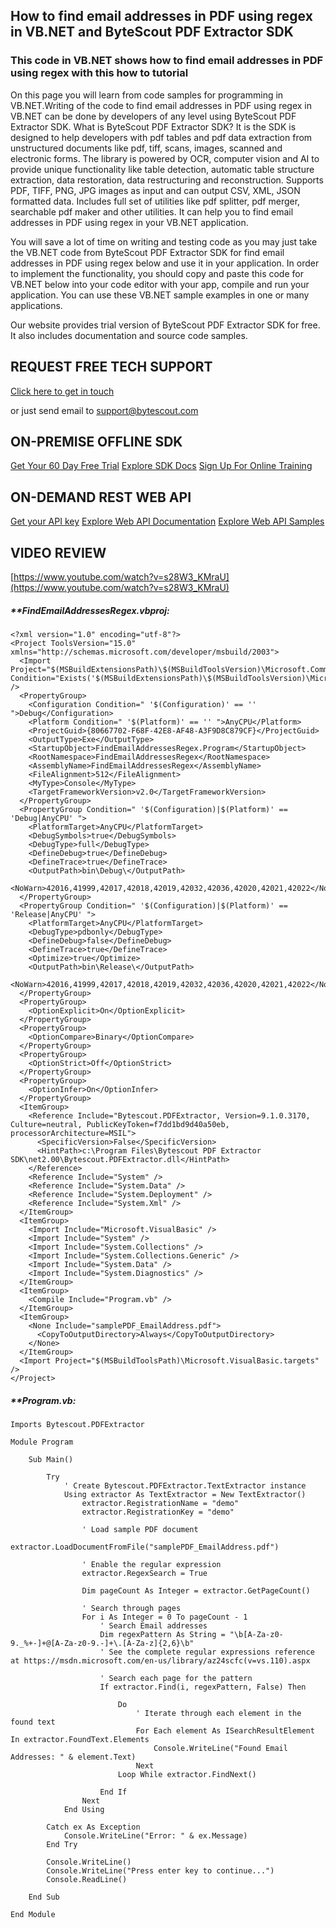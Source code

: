 ## How to find email addresses in PDF using regex in VB.NET and ByteScout PDF Extractor SDK

### This code in VB.NET shows how to find email addresses in PDF using regex with this how to tutorial

On this page you will learn from code samples for programming in VB.NET.Writing of the code to find email addresses in PDF using regex in VB.NET can be done by developers of any level using ByteScout PDF Extractor SDK. What is ByteScout PDF Extractor SDK? It is the SDK is designed to help developers with pdf tables and pdf data extraction from unstructured documents like pdf, tiff, scans, images, scanned and electronic forms. The library is powered by OCR, computer vision and AI to provide unique functionality like table detection, automatic table structure extraction, data restoration, data restructuring and reconstruction. Supports PDF, TIFF, PNG, JPG images as input and can output CSV, XML, JSON formatted data. Includes full set of utilities like pdf splitter, pdf merger, searchable pdf maker and other utilities. It can help you to find email addresses in PDF using regex in your VB.NET application.

You will save a lot of time on writing and testing code as you may just take the VB.NET code from ByteScout PDF Extractor SDK for find email addresses in PDF using regex below and use it in your application. In order to implement the functionality, you should copy and paste this code for VB.NET below into your code editor with your app, compile and run your application. You can use these VB.NET sample examples in one or many applications.

Our website provides trial version of ByteScout PDF Extractor SDK for free. It also includes documentation and source code samples.

## REQUEST FREE TECH SUPPORT

[Click here to get in touch](https://bytescout.zendesk.com/hc/en-us/requests/new?subject=ByteScout%20PDF%20Extractor%20SDK%20Question)

or just send email to [support@bytescout.com](mailto:support@bytescout.com?subject=ByteScout%20PDF%20Extractor%20SDK%20Question) 

## ON-PREMISE OFFLINE SDK 

[Get Your 60 Day Free Trial](https://bytescout.com/download/web-installer?utm_source=github-readme)
[Explore SDK Docs](https://bytescout.com/documentation/index.html?utm_source=github-readme)
[Sign Up For Online Training](https://academy.bytescout.com/)


## ON-DEMAND REST WEB API

[Get your API key](https://pdf.co/documentation/api?utm_source=github-readme)
[Explore Web API Documentation](https://pdf.co/documentation/api?utm_source=github-readme)
[Explore Web API Samples](https://github.com/bytescout/ByteScout-SDK-SourceCode/tree/master/PDF.co%20Web%20API)

## VIDEO REVIEW

[https://www.youtube.com/watch?v=s28W3_KMraU](https://www.youtube.com/watch?v=s28W3_KMraU)




<!-- code block begin -->

##### ****FindEmailAddressesRegex.vbproj:**
    
```
<?xml version="1.0" encoding="utf-8"?>
<Project ToolsVersion="15.0" xmlns="http://schemas.microsoft.com/developer/msbuild/2003">
  <Import Project="$(MSBuildExtensionsPath)\$(MSBuildToolsVersion)\Microsoft.Common.props" Condition="Exists('$(MSBuildExtensionsPath)\$(MSBuildToolsVersion)\Microsoft.Common.props')" />
  <PropertyGroup>
    <Configuration Condition=" '$(Configuration)' == '' ">Debug</Configuration>
    <Platform Condition=" '$(Platform)' == '' ">AnyCPU</Platform>
    <ProjectGuid>{80667702-F68F-42E8-AF48-A3F9D8C879CF}</ProjectGuid>
    <OutputType>Exe</OutputType>
    <StartupObject>FindEmailAddressesRegex.Program</StartupObject>
    <RootNamespace>FindEmailAddressesRegex</RootNamespace>
    <AssemblyName>FindEmailAddressesRegex</AssemblyName>
    <FileAlignment>512</FileAlignment>
    <MyType>Console</MyType>
    <TargetFrameworkVersion>v2.0</TargetFrameworkVersion>
  </PropertyGroup>
  <PropertyGroup Condition=" '$(Configuration)|$(Platform)' == 'Debug|AnyCPU' ">
    <PlatformTarget>AnyCPU</PlatformTarget>
    <DebugSymbols>true</DebugSymbols>
    <DebugType>full</DebugType>
    <DefineDebug>true</DefineDebug>
    <DefineTrace>true</DefineTrace>
    <OutputPath>bin\Debug\</OutputPath>
    <NoWarn>42016,41999,42017,42018,42019,42032,42036,42020,42021,42022</NoWarn>
  </PropertyGroup>
  <PropertyGroup Condition=" '$(Configuration)|$(Platform)' == 'Release|AnyCPU' ">
    <PlatformTarget>AnyCPU</PlatformTarget>
    <DebugType>pdbonly</DebugType>
    <DefineDebug>false</DefineDebug>
    <DefineTrace>true</DefineTrace>
    <Optimize>true</Optimize>
    <OutputPath>bin\Release\</OutputPath>
    <NoWarn>42016,41999,42017,42018,42019,42032,42036,42020,42021,42022</NoWarn>
  </PropertyGroup>
  <PropertyGroup>
    <OptionExplicit>On</OptionExplicit>
  </PropertyGroup>
  <PropertyGroup>
    <OptionCompare>Binary</OptionCompare>
  </PropertyGroup>
  <PropertyGroup>
    <OptionStrict>Off</OptionStrict>
  </PropertyGroup>
  <PropertyGroup>
    <OptionInfer>On</OptionInfer>
  </PropertyGroup>
  <ItemGroup>
    <Reference Include="Bytescout.PDFExtractor, Version=9.1.0.3170, Culture=neutral, PublicKeyToken=f7dd1bd9d40a50eb, processorArchitecture=MSIL">
      <SpecificVersion>False</SpecificVersion>
      <HintPath>c:\Program Files\Bytescout PDF Extractor SDK\net2.00\Bytescout.PDFExtractor.dll</HintPath>
    </Reference>
    <Reference Include="System" />
    <Reference Include="System.Data" />
    <Reference Include="System.Deployment" />
    <Reference Include="System.Xml" />
  </ItemGroup>
  <ItemGroup>
    <Import Include="Microsoft.VisualBasic" />
    <Import Include="System" />
    <Import Include="System.Collections" />
    <Import Include="System.Collections.Generic" />
    <Import Include="System.Data" />
    <Import Include="System.Diagnostics" />
  </ItemGroup>
  <ItemGroup>
    <Compile Include="Program.vb" />
  </ItemGroup>
  <ItemGroup>
    <None Include="samplePDF_EmailAddress.pdf">
      <CopyToOutputDirectory>Always</CopyToOutputDirectory>
    </None>
  </ItemGroup>
  <Import Project="$(MSBuildToolsPath)\Microsoft.VisualBasic.targets" />
</Project>
```

<!-- code block end -->    

<!-- code block begin -->

##### ****Program.vb:**
    
```
Imports Bytescout.PDFExtractor

Module Program

    Sub Main()

        Try
            ' Create Bytescout.PDFExtractor.TextExtractor instance
            Using extractor As TextExtractor = New TextExtractor()
                extractor.RegistrationName = "demo"
                extractor.RegistrationKey = "demo"

                ' Load sample PDF document
                extractor.LoadDocumentFromFile("samplePDF_EmailAddress.pdf")

                ' Enable the regular expression 
                extractor.RegexSearch = True

                Dim pageCount As Integer = extractor.GetPageCount()

                ' Search through pages
                For i As Integer = 0 To pageCount - 1
                    ' Search Email addresses
                    Dim regexPattern As String = "\b[A-Za-z0-9._%+-]+@[A-Za-z0-9.-]+\.[A-Za-z]{2,6}\b"
                    ' See the complete regular expressions reference at https://msdn.microsoft.com/en-us/library/az24scfc(v=vs.110).aspx

                    ' Search each page for the pattern
                    If extractor.Find(i, regexPattern, False) Then

                        Do
                            ' Iterate through each element in the found text
                            For Each element As ISearchResultElement In extractor.FoundText.Elements
                                Console.WriteLine("Found Email Addresses: " & element.Text)
                            Next
                        Loop While extractor.FindNext()

                    End If
                Next
            End Using

        Catch ex As Exception
            Console.WriteLine("Error: " & ex.Message)
        End Try

        Console.WriteLine()
        Console.WriteLine("Press enter key to continue...")
        Console.ReadLine()

    End Sub

End Module

```

<!-- code block end -->